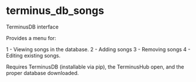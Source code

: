 # terminus_db_songs
TerminusDB interface

Provides a menu for:

1 - Viewing songs in the database.
2 - Adding songs
3 - Removing songs
4 - Editing existing songs.

Requires TerminusDB (installable via pip), the TerminusHub open, and the proper database downloaded.
